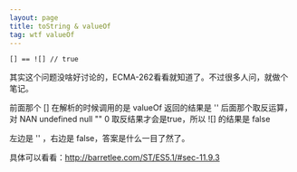 ```yaml
---
layout: page
title: toString & valueOf
tag: wtf valueOf
---
```


    [] == ![] // true
    
其实这个问题没啥好讨论的，ECMA-262看看就知道了。不过很多人问，就做个笔记。

前面那个 [] 在解析的时候调用的是 valueOf 返回的结果是 ''
后面那个取反运算，对 NAN undefined null "" 0 取反结果才会是true，所以 ![] 的结果是 false

左边是 '' ，右边是 false，答案是什么一目了然了。

具体可以看看：<http://barretlee.com/ST/ES5.1/#sec-11.9.3>

